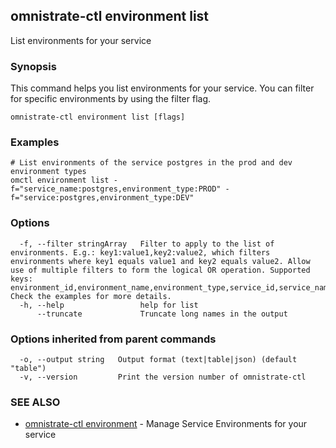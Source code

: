 ## omnistrate-ctl environment list

List environments for your service

### Synopsis

This command helps you list environments for your service.
You can filter for specific environments by using the filter flag.

```
omnistrate-ctl environment list [flags]
```

### Examples

```
# List environments of the service postgres in the prod and dev environment types
omctl environment list -f="service_name:postgres,environment_type:PROD" -f="service:postgres,environment_type:DEV"
```

### Options

```
  -f, --filter stringArray   Filter to apply to the list of environments. E.g.: key1:value1,key2:value2, which filters environments where key1 equals value1 and key2 equals value2. Allow use of multiple filters to form the logical OR operation. Supported keys: environment_id,environment_name,environment_type,service_id,service_name,source_env_name. Check the examples for more details.
  -h, --help                 help for list
      --truncate             Truncate long names in the output
```

### Options inherited from parent commands

```
  -o, --output string   Output format (text|table|json) (default "table")
  -v, --version         Print the version number of omnistrate-ctl
```

### SEE ALSO

* [omnistrate-ctl environment](omnistrate-ctl_environment.md)	 - Manage Service Environments for your service

